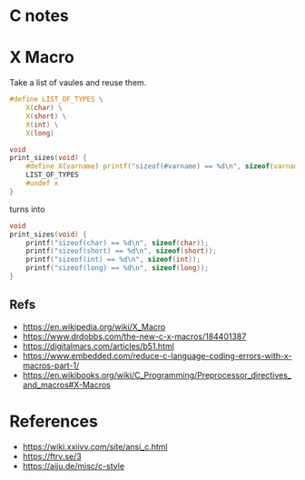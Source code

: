 # C notes

# X Macro

Take a list of vaules and reuse them.

```c
#define LIST_OF_TYPES \
    X(char) \
    X(short) \
    X(int) \
    X(long)

```

```c
void
print_sizes(void) {
    #define X(varname) printf("sizeof(#varname) == %d\n", sizeof(varname))
    LIST_OF_TYPES
    #undef x
}
```
turns into
```c
void
print_sizes(void) {
    printf("sizeof(char) == %d\n", sizeof(char));
    printf("sizeof(short) == %d\n", sizeof(short));
    printf("sizeof(int) == %d\n", sizeof(int));
    printf("sizeof(long) == %d\n", sizeof(long));
}

```


## Refs
* <https://en.wikipedia.org/wiki/X_Macro>
* <https://www.drdobbs.com/the-new-c-x-macros/184401387>
* <https://digitalmars.com/articles/b51.html>
* <https://www.embedded.com/reduce-c-language-coding-errors-with-x-macros-part-1/>
* <https://en.wikibooks.org/wiki/C_Programming/Preprocessor_directives_and_macros#X-Macros>


# References

* <https://wiki.xxiivv.com/site/ansi_c.html>
* <https://ftrv.se/3>
* <https://aiju.de/misc/c-style>

